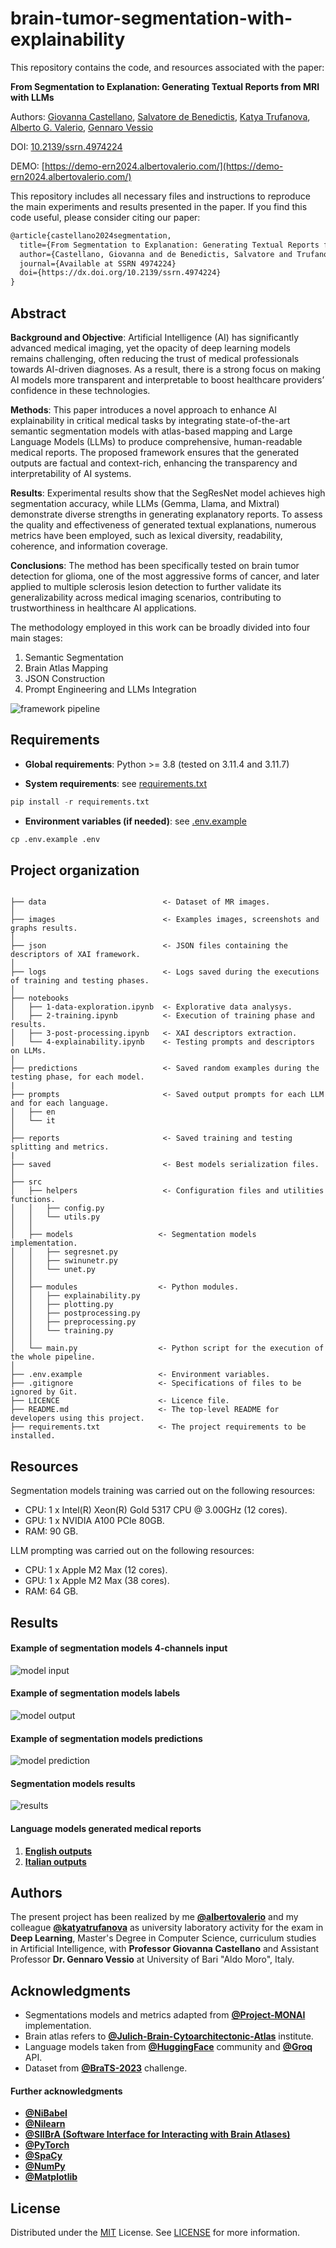 # brain-tumor-segmentation-with-explainability

This repository contains the code, and resources associated with the paper:

**From Segmentation to Explanation: Generating Textual Reports from MRI with LLMs**

Authors: [Giovanna Castellano](https://github.com/giocastellano), [Salvatore de Benedictis](https://github.com/salvatoredebenedictis), [Katya Trufanova](https://github.com/katyatrufanova), [Alberto G. Valerio](https://github.com/albertovalerio), [Gennaro Vessio](https://github.com/gvessio)

DOI: [10.2139/ssrn.4974224](https://dx.doi.org/10.2139/ssrn.4974224)

DEMO: [https://demo-ern2024.albertovalerio.com/](https://demo-ern2024.albertovalerio.com/)

This repository includes all necessary files and instructions to reproduce the main experiments and results presented in the paper. If you find this code useful, please consider citing our paper:

```latex
@article{castellano2024segmentation,
  title={From Segmentation to Explanation: Generating Textual Reports from MRI with Llms},
  author={Castellano, Giovanna and de Benedictis, Salvatore and Trufanova, Katya and Valerio, Alberto G and Vessio, Gennaro},
  journal={Available at SSRN 4974224}
  doi={https://dx.doi.org/10.2139/ssrn.4974224}
}
```

## Abstract
**Background and Objective**: Artificial Intelligence (AI) has significantly advanced medical imaging, yet the opacity of deep learning models remains challenging, often reducing the trust of medical professionals towards AI-driven diagnoses. As a result, there is a strong focus on making AI models more transparent and interpretable to boost healthcare providers’ confidence in these technologies.

**Methods**: This paper introduces a novel approach to enhance AI explainability in critical medical tasks by integrating state-of-the-art semantic segmentation models with atlas-based mapping and Large Language Models (LLMs) to produce comprehensive, human-readable medical reports. The proposed framework ensures that the generated outputs are factual and context-rich, enhancing the transparency and interpretability of AI systems.

**Results**: Experimental results show that the SegResNet model achieves high segmentation accuracy, while LLMs (Gemma, Llama, and Mixtral) demonstrate diverse strengths in generating explanatory reports. To assess the quality and effectiveness of generated textual explanations, numerous metrics have been employed, such as lexical diversity, readability, coherence, and information coverage.

**Conclusions**: The method has been specifically tested on brain tumor detection for glioma, one of the most aggressive forms of cancer, and later applied to multiple sclerosis lesion detection to further validate its generalizability across medical imaging scenarios, contributing to trustworthiness in healthcare AI applications.


The methodology employed in this work can be broadly divided into four main
stages:
1. Semantic Segmentation
2. Brain Atlas Mapping
3. JSON Construction
4. Prompt Engineering and LLMs Integration

![framework pipeline](/images/pipeline.jpg)


## Requirements
* **Global requirements**: Python >= 3.8 (tested on 3.11.4 and 3.11.7)

* **System requirements**: see [requirements.txt](/requirements.txt)

```python
pip install -r requirements.txt
```
* **Environment variables (if needed)**: see [.env.example](/.env.example)

```python
cp .env.example .env
```

## Project organization

```

├── data                          <- Dataset of MR images.
│
├── images                        <- Examples images, screenshots and graphs results.
│
├── json                          <- JSON files containing the descriptors of XAI framework.
│
├── logs                          <- Logs saved during the executions of training and testing phases.
│
├── notebooks
│   ├── 1-data-exploration.ipynb  <- Explorative data analysys.
│   ├── 2-training.ipynb          <- Execution of training phase and results.
│   ├── 3-post-processing.ipynb   <- XAI descriptors extraction.
│   └── 4-explainability.ipynb    <- Testing prompts and descriptors on LLMs.
│
├── predictions                   <- Saved random examples during the testing phase, for each model.
|
├── prompts                       <- Saved output prompts for each LLM and for each language.
│   ├── en
│   └── it
│
├── reports                       <- Saved training and testing splitting and metrics.
|
├── saved                         <- Best models serialization files.
│
├── src
│   ├── helpers                   <- Configuration files and utilities functions.
│   │   ├── config.py
│   │   └── utils.py
│   │
│   ├── models                   <- Segmentation models implementation.
│   │   ├── segresnet.py
│   │   ├── swinunetr.py
│   │   └── unet.py
│   │
│   ├── modules                  <- Python modules.
│   │   ├── explainability.py
│   │   ├── plotting.py
│   │   ├── postprocessing.py
│   │   ├── preprocessing.py
│   │   └── training.py
│   │
│   └── main.py                  <- Python script for the execution of the whole pipeline.
│
├── .env.example                 <- Environment variables.
├── .gitignore                   <- Specifications of files to be ignored by Git.
├── LICENCE                      <- Licence file.
├── README.md                    <- The top-level README for developers using this project.
├── requirements.txt             <- The project requirements to be installed.

```

## Resources

Segmentation models training was carried out on the following resources:

* CPU: 1 x Intel(R) Xeon(R) Gold 5317 CPU @ 3.00GHz (12 cores).
* GPU: 1 x NVIDIA A100 PCIe 80GB.
* RAM: 90 GB.

LLM prompting was carried out on the following resources:

* CPU: 1 x Apple M2 Max (12 cores).
* GPU: 1 x Apple M2 Max (38 cores).
* RAM: 64 GB.


## Results

#### Example of segmentation models 4-channels input
![model input](/images/model_input.png)
#### Example of segmentation models labels
![model output](/images/model_output.png)
#### Example of segmentation models predictions
![model prediction](/images/model_prediction.png)
#### Segmentation models results
![results](/images/metrics.png)

#### Language models generated medical reports

1. **[English outputs](/prompts/en)**
2. **[Italian outputs](/prompts/it)**


## Authors

The present project has been realized by me **[@albertovalerio](https://github.com/albertovalerio)** and my colleague **[@katyatrufanova](https://github.com/katyatrufanova)** as university laboratory activity for the exam in **Deep Learning**, Master's Degree in Computer Science, curriculum studies in Artificial Intelligence, with **Professor Giovanna Castellano** and Assistant Professor **Dr. Gennaro Vessio** at University of Bari "Aldo Moro", Italy.

## Acknowledgments

- Segmentations models and metrics adapted from **[@Project-MONAI](https://monai.io/)** implementation.
- Brain atlas refers to **[@Julich-Brain-Cytoarchitectonic-Atlas](https://julich-brain-atlas.de/)** institute.
- Language models taken from **[@HuggingFace](https://huggingface.co/)** community and **[@Groq](https://groq.com/)** API.
- Dataset from **[@BraTS-2023](https://www.synapse.org/#!Synapse:syn51156910/wiki/622351)** challenge.

#### Further acknowledgments

- **[@NiBabel](https://nipy.org/nibabel/)**
- **[@Nilearn](https://nilearn.github.io/)**
- **[@SIIBrA (Software Interface for Interacting with Brain Atlases)](https://siibra-python.readthedocs.io/)**
- **[@PyTorch](https://pytorch.org/)**
- **[@SpaCy](https://spacy.io/)**
- **[@NumPy](https://numpy.org/)**
- **[@Matplotlib](https://matplotlib.org/)**

## License

Distributed under the [MIT](https://choosealicense.com/licenses/mit/) License. See [LICENSE](/LICENSE) for more information.